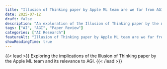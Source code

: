 ```yaml
---
title: "Illusion of Thinking paper by Apple ML team are we far from AGI?"
date: 2025-07-12
draft: false
description: "An exploration of the Illusion of Thinking paper by the Apple ML team and its implications for AGI."
tags: ["AI", "AGI", "Paper Review"]
categories: ["AI Research"]
featureAlt: "Illusion of Thinking paper by Apple ML team are we far from AGI?"
showReadingTime: true
---
```


{{< lead >}}
Exploring the implications of the Illusion of Thinking paper by the Apple ML team and its relevance to AGI.
{{< /lead >}}